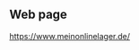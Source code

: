 ## Web page
 
<a href="https://www.meinonlinelager.de/" target="_blank">https://www.meinonlinelager.de/</a>
 

